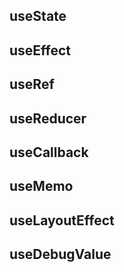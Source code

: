 

## useState
## useEffect
## useRef
## useReducer
## useCallback
## useMemo
## useLayoutEffect
## useDebugValue